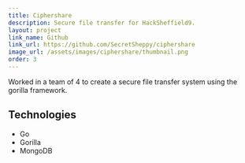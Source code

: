 ```yaml
---
title: Ciphershare
description: Secure file transfer for HackSheffield9.
layout: project
link_name: Github
link_url: https://github.com/SecretSheppy/ciphershare
image_url: /assets/images/ciphershare/thumbnail.png
order: 3
---
```

Worked in a team of 4 to create a secure file transfer system using the gorilla framework.

## Technologies
- Go
- Gorilla
- MongoDB